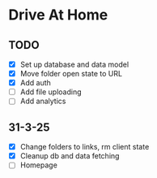 # Drive At Home

## TODO

- [x] Set up database and data model
- [x] Move folder open state to URL
- [x] Add auth
- [ ] Add file uploading
- [ ] Add analytics

## 31-3-25

- [x] Change folders to links, rm client state
- [x] Cleanup db and data fetching
- [ ] Homepage
